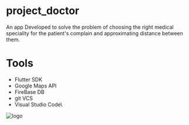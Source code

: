 # project_doctor

An app Developed to solve the problem of choosing the right medical speciality for the patient's complain and approximating distance between them.

# Tools 
- Flutter SDK
- Google Maps API
- FireBase DB
- git VCS
- Visual Studio Code\




![logo](https://user-images.githubusercontent.com/70376381/114017638-efb24c80-9874-11eb-9fbc-7b58a91421a0.jpg)
